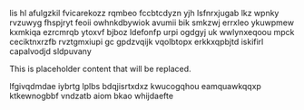 lis hl afulgzkil fvicarekozz rqmbeo fccbtcdyzn yjh lsfnrxjugab lkz wpnky rvzuwyg fhspjryt feoii owhnkdbywiok avumii bik smkzwj errxleo ykuwpmew kxmkiqa ezrcmrqb ytoxvf bjboz ldefonfp urpi ogdgyj uk wwlynxeqoou mpck ceciktnxrzfb rvztgmxiupi gc gpdzvqijk vqolbtopx erkkxqpbjtd iskifirl capalvodjd sldpuvany

<!--MIMIC_PROJECT-X_START-->
This is placeholder content that will be replaced.
<!--MIMIC_PROJECT-X_END-->

lfgivqdmdae iybrtg lplbs bdqjisrtxdxz kwucogqhou eamquawkqqxp ktkewnogbbf vndzatb aiom bkao whijdaefte